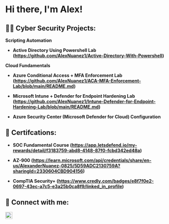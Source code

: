 <h1> Hi there, I'm  Alex! </h1>
  
<h2> 👨‍💻 Cyber Security Projects:</h2>

<b> Scripting Automation <b>
  -  <b> Active Directory Using Powershell Lab <b> (https://github.com/AlexNuanez1/Active-Directory-With-Powershell)

<b> Cloud Fundamentals <b>
  - <b> Azure Conditional Access + MFA Enforcement Lab <b> (https://github.com/AlexNuanez1/ACA-MFA-Enforcement-Lab/blob/main/README.md)

  - <b> Microsoft Intune + Defender for Endpoint Hardening Lab <b> (https://github.com/AlexNuanez1/Intune-Defender-for-Endpoint-Hardening-Lab/blob/main/README.md)

  - <b> Azure Security Center (Microsoft Defender for Cloud) Configuration <b>
 
<h2> 📝 Certifcations: </h2>

-  <b> SOC Fundamental Course</b> (https://app.letsdefend.io/my-rewards/detail/f3183759-abd8-4148-87f0-fcbd342ed48a)

-  <b> AZ-900 </b> (https://learn.microsoft.com/api/credentials/share/en-us/AlexanderNuanez-0825/5D59ADC2130759A?sharingId=2330604CBD904156)

-  <b> CompTIA Security+ </b> (https://www.credly.com/badges/e8f7f0e2-0697-43ec-a7c5-e3a25b0ca8f9/linked_in_profile)


<h2> 🤳 Connect with me:</h2>


[<img align="left" alt="JoshMadakor | LinkedIn" width="22px" src="https://cdn.jsdelivr.net/npm/simple-icons@v3/icons/linkedin.svg" />][linkedin]



[linkedin]: https://www.linkedin.com/in/alexnuanez/
